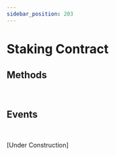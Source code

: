 ```yaml
---
sidebar_position: 203
---
```


# Staking Contract

## Methods

<br/>

## Events

<br/>

[Under Construction]